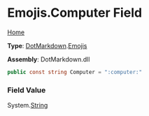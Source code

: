 # Emojis\.Computer Field

[Home](../../../README.md)

**Type**: [DotMarkdown](../../README.md)\.[Emojis](../README.md)

**Assembly**: DotMarkdown\.dll

```csharp
public const string Computer = ":computer:"
```

### Field Value

System\.[String](https://docs.microsoft.com/en-us/dotnet/api/system.string)